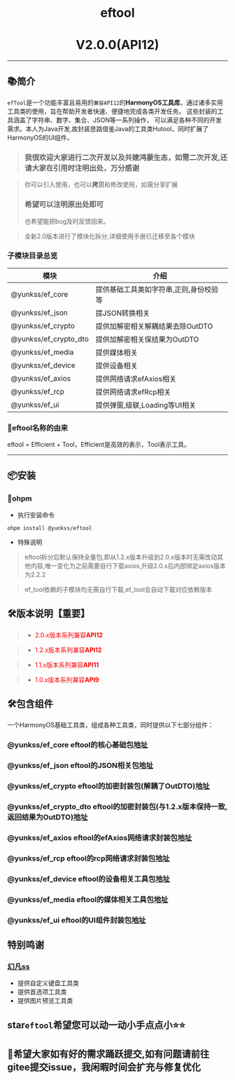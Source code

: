 # <center>eftool</center>

# <center>V2.0.0(API12)</center>

--------------------------------------------------------------------------------

## 📚简介

`efTool`是一个功能丰富且易用的`兼容API12`的**HarmonyOS工具库**，通过诸多实用工具类的使用，旨在帮助开发者快速、便捷地完成各类开发任务。
这些封装的工具涵盖了字符串、数字、集合、JSON等一系列操作，
可以满足各种不同的开发需求。本人为Java开发,故封装思路借鉴Java的工具类Hutool，同时扩展了HarmonyOS的UI组件。

> ### 我很欢迎大家进行二次开发以及共建鸿蒙生态，如需二次开发,还请大家在引用时注明出处，万分感谢

> 你可以引入使用，也可以**拷贝**和修改使用，如需分享扩展
> ### **希望可以注明原出处即可**
> 也希望能把bug及时反馈回来。

> 全新2.0版本进行了模块化拆分,详细使用手册已迁移至各个模块

### 子模块目录总览

| 模块                    | 介绍                   |
|-----------------------|----------------------|
| @yunkss/ef_core       | 提供基础工具类如字符串,正则,身份校验等 |
| @yunkss/ef_json       | 提JSON转换相关            |
| @yunkss/ef_crypto     | 提供加解密相关解耦结果去除OutDTO  |
| @yunkss/ef_crypto_dto | 提供加解密相关保结果为OutDTO    |
| @yunkss/ef_media      | 提供媒体相关               |
| @yunkss/ef_device     | 提供设备相关               |
| @yunkss/ef_axios      | 提供网络请求efAxios相关      |
| @yunkss/ef_rcp        | 提供网络请求efRcp相关        |
| @yunkss/ef_ui         | 提供弹窗,级联,Loading等UI相关 |

### 🎁eftool名称的由来

eftool = Efficient + Tool，Efficient是高效的表示，Tool表示工具。

-------------------------------------------------------------------------------

## 📦安装

### 🍊ohpm

* 执行安装命令

```
ohpm install @yunkss/eftool
```

* 特殊说明

> eftool拆分后默认保持全量包,即从1.2.x版本升级到2.0.x版本时无需改动其他内容,唯一变化为之前需要自行下载axios,升级2.0.x后内部绑定axios版本为2.2.2

> ef_tool依赖的子模块均无需自行下载,ef_tool会自动下载对应依赖版本

## 🛠️版本说明【重要】

> - <span style='color:red;'>2.0.x版本系列兼容**API12**</span>

> - <span style='color:red;'>1.2.x版本系列兼容**API12**</span>

> - <span style='color:red;'>1.1.x版本系列兼容**API11**</span>

> - <span style='color:red;'>1.0.x版本系列兼容**API9**</span>

## 🛠️包含组件

一个HarmonyOS基础工具类，组成各种工具类，同时提供以下七部分组件：

### @yunkss/ef_core eftool的核心基础包[地址](https://ohpm.openharmony.cn/#/cn/detail/@yunkss%2Fef_core)

### @yunkss/ef_json eftool的JSON相关包[地址](https://ohpm.openharmony.cn/#/cn/detail/@yunkss%2Fef_json)

### @yunkss/ef_crypto eftool的加密封装包(解耦了OutDTO)[地址]()

### @yunkss/ef_crypto_dto eftool的加密封装包(与1.2.x版本保持一致,返回结果为OutDTO)[地址]()

### @yunkss/ef_axios eftool的efAxios网络请求封装包[地址]()

### @yunkss/ef_rcp eftool的rcp网络请求封装包[地址]()

### @yunkss/ef_device eftool的设备相关工具包[地址]()

### @yunkss/ef_media eftool的媒体相关工具包[地址]()

### @yunkss/ef_ui eftool的UI组件封装包[地址]()

## 特别鸣谢

### [幻凡ss](https://blog.csdn.net/q2158798)

* 提供自定义键盘工具类
* 提供首选项工具类
* 提供图片预览工具类

## star`eftool`希望您可以动一动小手点点小⭐⭐

## 👴希望大家如有好的需求踊跃提交,如有问题请前往gitee提交issue，我闲暇时间会扩充与修复优化